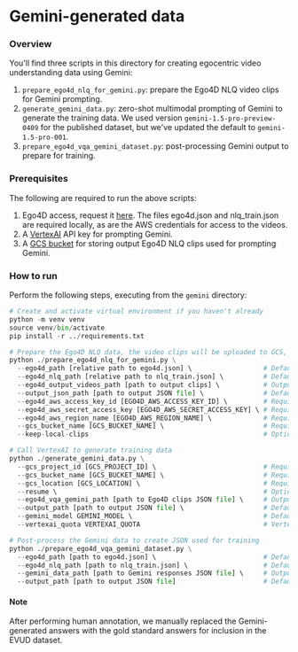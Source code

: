 # Gemini-generated data

### Overview

You'll find three scripts in this directory for creating egocentric video understanding data using Gemini:
1. `prepare_ego4d_nlq_for_gemini.py`: prepare the Ego4D NLQ video clips for Gemini prompting.
2. `generate_gemini_data.py`: zero-shot multimodal prompting of Gemini to generate the training data. We used version `gemini-1.5-pro-preview-0409` for the published dataset, but we've updated the default to `gemini-1.5-pro-001`.
3. `prepare_ego4d_vqa_gemini_dataset.py`: post-processing Gemini output to prepare for training.

### Prerequisites

The following are required to run the above scripts:
1. Ego4D access, request it [here](https://ego4d-data.org/docs/start-here/). The files ego4d.json and nlq_train.json are required locally, as are the AWS credentials for access to the videos.
2. A [VertexAI](https://cloud.google.com/vertex-ai) API key for prompting Gemini.
3. A [GCS bucket](https://cloud.google.com/storage) for storing output Ego4D NLQ clips used for prompting Gemini.

### How to run

Perform the following steps, executing from the `gemini` directory:
``` python
# Create and activate virtual environment if you haven't already
python -m venv venv
source venv/bin/activate
pip install -r ../requirements.txt

# Prepare the Ego4D NLQ data, the video clips will be uploaded to GCS, ready for prompting with VertexAI
python ./prepare_ego4d_nlq_for_gemini.py \
  --ego4d_path [relative path to ego4d.json] \                  # Default: ../data/ego4d.json
  --ego4d_nlq_path [relative path to nlq_train.json] \          # Default: ../data/nlq_train.json
  --ego4d_output_videos_path [path to output clips] \           # Output video object path on GCS (and local path). Default: ego4d_vqa_gemini_videos.
  --output_json_path [path to output JSON file] \               # Default: ego4d_vqa_gemini.json
  --ego4d_aws_access_key_id [EGO4D_AWS_ACCESS_KEY_ID] \         # Required, obtained from Ego4D
  --ego4d_aws_secret_access_key [EGO4D_AWS_SECRET_ACCESS_KEY] \ # Required, obtained from Ego4D
  --ego4d_aws_region_name [EGO4D_AWS_REGION_NAME] \             # Required, obtained from Ego4D
  --gcs_bucket_name [GCS_BUCKET_NAME] \                         # Required, GCS bucket the clips will be saved to
  --keep-local-clips                                            # Optional flag to specify keeping the clips locally (requires about 130 Gb of storage)

# Call VertexAI to generate training data
python ./generate_gemini_data.py \
  --gcs_project_id [GCS_PROJECT_ID] \                           # Required, your Google Cloud project ID
  --gcs_bucket_name [GCS_BUCKET_NAME] \                         # Required, GCS bucket with Ego4D NLQ clips
  --gcs_location [GCS_LOCATION] \                               # Required, GCS location to use with VertexAI
  --resume \                                                    # Optional flag to specify resuming from last clip
  --ego4d_vqa_gemini_path [path to Ego4D clips JSON file] \     # Outputted from previous script. Default: ./ego4d_vqa_gemini.json
  --output_path [path to output JSON file] \                    # Default: gemini_responses.json
  --gemini_model GEMINI_MODEL \                                 # Default: gemini-1.5-pro-001
  --vertexai_quota VERTEXAI_QUOTA                               # VertexAI request quota per minute. Default: 5

# Post-process the Gemini data to create JSON used for training
python ./prepare_ego4d_vqa_gemini_dataset.py \
  --ego4d_path [path to ego4d.json] \                           # Default: ../data/ego4d.json
  --ego4d_nlq_path [path to nlq_train.json] \                   # Default: ../data/nlq_train.json
  --gemini_data_path [path to Gemini responses JSON file] \     # Outputted from previous script. Default: gemini_responses.json
  --output_path [path to output JSON file]                      # Default: ../output/ft_json/gemini.json
```

#### Note

After performing human annotation, we manually replaced the Gemini-generated answers with the gold standard answers for inclusion in the EVUD dataset.